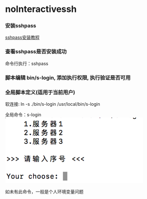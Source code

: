 # noInteractivessh

### 安装sshpass
[sshpass安装教程](https://github.com/hudochenkov/homebrew-sshpass)

### 查看sshpass是否安装成功
命令行执行：sshpass

### 脚本编辑 bin/s-login, 添加执行权限, 执行验证是否可用

### 全局脚本定义(适用于当前用户)
软连接: ln -s ./bin/s-login /usr/local/bin/s-login

全局命令：s-login
![](./images/shell.png)

如未有此命令，一般是个人环境变量问题
